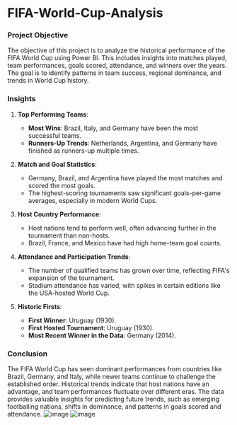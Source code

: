 # FIFA-World-Cup-Analysis
### **Project Objective**  
The objective of this project is to analyze the historical performance of the FIFA World Cup using Power BI. This includes insights into matches played, team performances, goals scored, attendance, and winners over the years. The goal is to identify patterns in team success, regional dominance, and trends in World Cup history.

### **Insights**  
1. **Top Performing Teams**:  
   - **Most Wins**: Brazil, Italy, and Germany have been the most successful teams.  
   - **Runners-Up Trends**: Netherlands, Argentina, and Germany have finished as runners-up multiple times.  

2. **Match and Goal Statistics**:  
   - Germany, Brazil, and Argentina have played the most matches and scored the most goals.  
   - The highest-scoring tournaments saw significant goals-per-game averages, especially in modern World Cups.  

3. **Host Country Performance**:  
   - Host nations tend to perform well, often advancing further in the tournament than non-hosts.  
   - Brazil, France, and Mexico have had high home-team goal counts.  

4. **Attendance and Participation Trends**:  
   - The number of qualified teams has grown over time, reflecting FIFA's expansion of the tournament.  
   - Stadium attendance has varied, with spikes in certain editions like the USA-hosted World Cup.  

5. **Historic Firsts**:  
   - **First Winner**: Uruguay (1930).  
   - **First Hosted Tournament**: Uruguay (1930).  
   - **Most Recent Winner in the Data**: Germany (2014).  

### **Conclusion**  
The FIFA World Cup has seen dominant performances from countries like Brazil, Germany, and Italy, while newer teams continue to challenge the established order. Historical trends indicate that host nations have an advantage, and team performances fluctuate over different eras. The data provides valuable insights for predicting future trends, such as emerging footballing nations, shifts in dominance, and patterns in goals scored and attendance.
![image](https://github.com/user-attachments/assets/dfffe627-e056-459d-8a56-0117e2a397b1)
![image](https://github.com/user-attachments/assets/79509609-502d-4d95-8c5d-f658ef52f47b)

